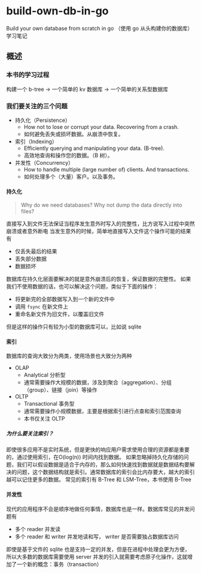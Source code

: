 # build-own-db-in-go

Build your own database from scratch in go （使用 go 从头构建你的数据库）学习笔记

## 概述

### 本书的学习过程

构建一个 b-tree -> 一个简单的 kv 数据库 -> 一个简单的关系型数据库

### 我们要关注的三个问题

- 持久化（Persistence）
    - How not to lose or corrupt your data. Recovering from a crash.
    - 如何避免丢失或损坏数据。从崩溃中恢复。
- 索引（Indexing）
    - Efficiently querying and manipulating your data. (B-tree).
    - 高效地查询和操作您的数据。（B 树）。
- 并发性（Concurrency）
    - How to handle multiple (large number of) clients. And transactions.
    - 如何处理多个（大量）客户。以及事务。

#### 持久化

> Why do we need databases? Why not dump the data directly into files?

直接写入到文件无法保证当程序发生意外时写入的完整性，比方说写入过程中突然崩溃或者意外断电
当发生意外的时候，简单地直接写入文件这个操作可能的结果有

- 仅丢失最后的结果
- 丢失部分数据
- 数据损坏

数据库在持久化层面要解决的就是意外崩溃后的恢复，保证数据的完整性。
如果我们不使用数据的话，也可以解决这个问题，类似于下面的操作：

- 将更新完的全部数据写入到一个新的文件中
- 调用 `fsync` 在新文件上
- 重命名新文件为旧文件，以覆盖旧文件

但是这样的操作只有较为小型的数据库可以，比如说 sqlite

#### 索引

数据库的查询大致分为两类，使用场景也大致分为两种

- OLAP
    - Analytical 分析型
    - 通常需要操作大规模的数据，涉及到聚合（aggregation）、分组（group）、链接（join）等操作
- OLTP
    - Transactional 事务型
    - 通常需要操作小规模数据，主要是根据索引进行点查和索引范围查询
    - 本书仅关注 OLTP

##### 为什么要关注索引？

即使很多应用不是实时系统，但是更快的响应用户需求使用合理的资源都是重要的，通过使用索引，在O(log(n)) 时间内找到数据。
如果忽略掉持久化存储的问题，我们可以假设数据是适合于内存的，那么如何快速找到数据就是数据结构要解决的问题，这个数据结构就是索引。通常数据库的索引会比内存要大，越大的索引越可以记住更多的数据。
常见的索引有 B-Tree 和 LSM-Tree，本书使用 B-Tree

#### 并发性

现代的应用程序不会是顺序地做任何事情，数据库也是一样。数据库常见的并发问题有

- 多个 reader 并发读
- 多个 reader 和 writer 并发地读和写， writer 是否需要独占数据库访问

即使是基于文件的 sqlite 也是支持一定的并发，但是在进程中处理会更为方便，所以大多数的数据库需要使用 server
并发的引入就需要考虑原子化操作，这就增加了一个新的概念：事务（transaction）